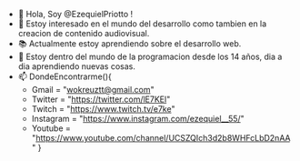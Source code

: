 - 👋 Hola, Soy @EzequielPriotto !
- 👀 Estoy interesado en el mundo del desarrollo como tambien en la creacion de contenido audiovisual.
- 📚 Actualmente estoy aprendiendo sobre el desarrollo web.
- 📆 Estoy dentro del mundo de la programacion desde los 14 años, dia a dia aprendiendo nuevas cosas.
- 📫 DondeEncontrarme(){
    - Gmail = "wokreuztt@gmail.com"
    - Twitter = "https://twitter.com/lE7KEl"
    - Twitch = "https://www.twitch.tv/e7ke"
    - Instagram = "https://www.instagram.com/ezequiel__55/"
    - Youtube = "https://www.youtube.com/channel/UCSZQIch3d2b8WHFcLbD2nAA"
  }

<!---
          .-""""-.
             /        \
            /_        _\
           // \      / \\
           |\__\    /__/|
            \    ||    /
             \        /
              \  __  /  \  /          ________________________________
               '.__.'    \/          /                                 \
                |  |     /\         |     te acabas de encontrar       |
                |  |    O  O        |    con el alien de la suerte!    |
                ----    //         O \_________________________________/
               (    )  //        O
              (\\     //       o
             (  \\    )      o
             (   \\   )   /\
   ___[\______/^^^^^^^\__/) o-)__
  |\__[=======______//________)__\
  \|_______________//____________|
      |||      || //||     |||
      |||      || @.||     |||
       ||      \/  .\/      ||
                  . .
                 '.'.`
--->
